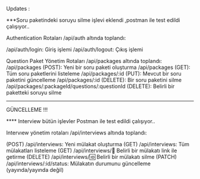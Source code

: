 Updates : 

***Soru paketindeki soruyu silme işlevi eklendi ,postman ile test edildi çalışıyor..


Authentication Rotaları /api/auth altında toplandı:

/api/auth/login: Giriş işlemi
/api/auth/logout: Çıkış işlemi

Question Paket Yönetim Rotaları /api/packages altında toplandı:
/api/packages (POST): Yeni bir soru paketi oluşturma
/api/packages (GET): Tüm soru paketlerini listeleme
/api/packages/:id (PUT): Mevcut bir soru paketini güncelleme
/api/packages/:id (DELETE): Bir soru paketini silme
/api/packages/:packageId/questions/:questionId (DELETE): Belirli bir paketteki soruyu silme 

********************************************************************************************
 

GÜNCELLEME !!!

**** Interview bütün işlevler Postman ile test edildi çalışıyor..
 
Intervıew yönetim rotaları /api/interviews altında toplandı: 

(POST)    /api/interviews: Yeni mülakat oluşturma
(GET)     /api/interviews: Tüm mülakatları listeleme
(GET)     /api/interviews/:link: Belirli bir mülakatı link ile getirme
(DELETE)  /api/interviews/:id: Belirli bir mülakatı silme
(PATCH)   /api/interviews/:id/status: Mülakatın durumunu güncelleme (yayında/yayında değil)


